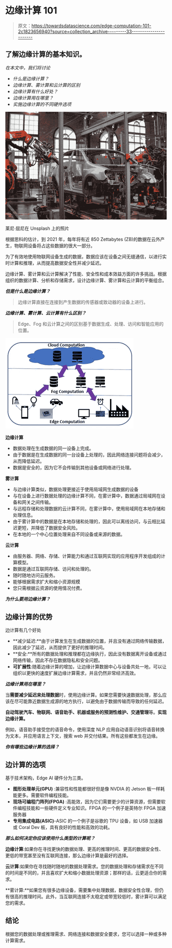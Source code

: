 # 边缘计算 101

> 原文：<https://towardsdatascience.com/edge-computation-101-2c1823656940?source=collection_archive---------33----------------------->

## 了解边缘计算的基本知识。

*在本文中，我们将讨论*

*   *什么是边缘计算？*
*   *边缘计算、雾计算和云计算的区别*
*   *边缘计算有什么好处？*
*   *边缘计算用在哪里？*
*   *实施边缘计算的不同硬件选项*

![](img/0d569a173e3702624b73a00834f7e78d.png)

莱尼·屈尼在 Unsplash 上的照片

根据思科的估计，到 2021 年，每年将有近 850 Zettabytes (ZB)的数据在云外产生，物联网设备将占这些数据的很大一部分。

为了有效地使用物联网设备生成的数据，数据应该在设备之间无缝通信，以进行实时计算和推理，从而提高数据安全性并减少延迟。

边缘计算、雾计算和云计算解决了性能、安全性和成本效益方面的许多挑战。根据组织的数据计算、分析和存储需求，设计边缘计算、雾计算和云计算的平衡组合。

***但是什么是边缘计算？***

> 边缘计算直接在连接到产生数据的传感器或致动器的设备上进行。

***边缘计算、雾计算、云计算有什么区别？***

> Edge、Fog 和云计算之间的区别基于数据生成、处理、访问和智能应用的位置。

![](img/7669a5731f9dd25fb54e6060c7503107.png)

**边缘计算**

*   数据处理在生成数据的同一设备上完成。
*   由于数据是在生成数据的同一台设备上处理的，因此网络连接问题将会减少，从而降低延迟。
*   数据是安全的，因为它不会传输到其他设备或网络进行处理。

**雾计算**

*   与边缘计算类似，数据处理更接近于使用局域网生成数据的设备
*   与在设备上进行数据处理的边缘计算不同，在雾计算中，数据通过局域网在设备和网关之间传输。
*   与远程存储和处理数据的云计算不同，在雾计算中，使用局域网在本地存储和处理信息。
*   由于雾计算中的数据是在本地存储和处理的，因此可以离线访问，与云相比延迟更短，并降低了数据安全风险。
*   在本地的一个中心位置处理来自不同设备或来源的数据。

**云计算**

*   由服务器、网络、存储、计算能力和通过互联网实现的应用程序开发组成的计算模型。
*   数据是通过互联网存储、访问和处理的。
*   随时随地访问云服务。
*   能够根据需求扩大和缩小资源规模
*   您只需根据云资源的使用情况付费。

***为什么要用边缘计算？***

## 边缘计算的优势

边计算有几个好处

*   **减少延迟:**由于计算发生在生成数据的位置，并且没有通过网络传输数据，因此减少了延迟，从而提供了更好的推理时间。
*   **安全:**所有的数据处理和推理都在边缘执行，因此没有数据离开设备或通过网络传输，因此不存在数据隐私和安全问题。
*   **可扩展性**:随着边缘计算的增加，让边缘计算数据中心与设备共处一地，可以让组织以更快的速度扩展边缘计算需求，并且仍然非常经济高效。

***边缘计算用在哪里？***

当**需要减少延迟来处理数据**时，使用边缘计算。如果您需要快速数据处理，那么应该在尽可能靠近数据生成源的地方执行，以避免由于数据传输而导致的任何延迟。

**自动驾驶汽车、物联网、语音助手、机器或服务的预测性维护、交通管理**等。**实现边缘计算。**

例如，语音助手接受您的语音命令，使用深度 NLP 应用自动语音识别将语音转换为文本，并应用语言上下文，搜索 web 并交付结果。所有这些都发生在边缘。

***你有哪些边缘计算的选择？***

## 边计算的选项

基于技术架构，Edge AI 硬件分为三类。

*   **图形处理单元(GPU)** :兼容性和性能都很好但是像 NVDIA 的 Jetson 板一样耗能更多。需要软件编程技能。
*   **现场可编程门阵列(FPGA)** :高能效，因为它们需要更少的计算资源，但需要软件编程技能和一些硬件定义专业知识。FPGA 的一个例子是英特尔 FPGA 加速服务器
*   **专用集成电路(ASIC)**-ASIC 的一个例子是谷歌的 TPU 设备，如 USB 加速器或 Coral Dev 板，具有良好的性能和高效的功耗。

***那么如何决定你应该使用什么类型的计算呢？***

**边缘计算**:如果你在寻找更快的数据处理、更高的推理时间、更高的数据安全性、更低的带宽甚至没有互联网连接，那么边缘计算是最好的选择。

**云计算**:如果你在寻找随时随地的数据处理需求。您的数据处理和存储需求在不同的时间是不同的，并且喜欢扩大和缩小数据处理资源；那样的话，云更适合你的需求。

**雾计算:**如果您有很多边缘设备，需要集中处理数据，数据安全性合理，但仍有很高的推理时间。此外，当互联网连接不太稳定或带宽较低时，雾计算可以满足您的需求。

## 结论

根据您的数据处理或推理需求、网络连接和数据安全要求，您可以选择一种或多种计算需求。